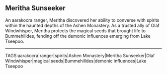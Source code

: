 ## Meritha Sunseeker

An aarakocra ranger, Meritha discovered her ability to converse with spirits within the haunted depths of the Ashen Monastery. As a trusted ally of Olaf Windwhisper, Meritha protects the magical seeds that brought life to Bummehilldes, fending off the demonic influences emerging from Lake Tseepoo.



---

TAGS:aarakocra|ranger|spirits|Ashen Monastery|Meritha Sunseeker|Olaf Windwhisper|magical seeds|Bummehilldes|demonic influences|Lake Tseepoo
